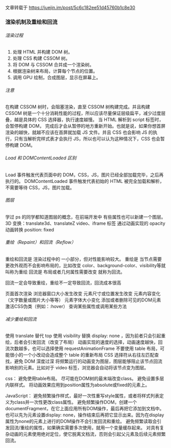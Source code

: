 文章转载于 https://juejin.im/post/5c6c182ee51d45760b1c8e30

### 渲染机制及重绘和回流

###### 渲染过程

1. 处理 HTML 并构建 DOM 树。
2. 处理 CSS 构建 CSSOM 树。
3. 将 DOM 与 CSSOM 合并成一个渲染树。
4. 根据渲染树来布局，计算每个节点的位置。
5. 调用 GPU 绘制，合成图层，显示在屏幕上。

###### 注意

在构建 CSSOM 树时，会阻塞渲染，直至 CSSOM 树构建完成。并且构建 CSSOM 树是一个十分消耗性能的过程，所以应该尽量保证层级扁平，减少过度层叠，越是具体的 CSS 选择器，执行速度越慢。
当 HTML 解析到 script 标签时，会暂停构建 DOM， 完成后才会从暂停的地方重新开始。也就是说，如果你想首屏渲染的越快，就越不应该在首屏就加载 JS 文件。并且 CSS 也会影响 JS 的执行，只有当解析完样式表才会执行 JS，所以也可以认为这种情况下，CSS 也会暂停构建 DOM。

###### Load 和 DOMContentLoaded 区别

Load 事件触发代表页面中的 DOM，CSS，JS，图片已经全部加载完毕，之后再执行的。
DOMContentLoaded 事件触发代表初始的 HTML 被完全加载和解析，不需要等待 CSS，JS，图片加载。

###### 图层

学过 ps 的同学都知道图层的概念，在前端开发中 有些属性也可以新建一个图层。
3D 变换：translate3d、translateZ
video、iframe 标签
通过动画实现的 opacity 动画转换
position: fixed

###### 重绘（Repaint）和回流（Reflow）

重绘和回流是 渲染过程中的 一小部分，但对性能影响较大。
重绘是 当节点需要更改外观而不会影响布局的，比如改变 color、background-color、visibility等就叫称为重绘
回流是 布局或者几何属性需要改变 就称为回流。

回流一定会导致重绘，重绘不一定导致回流，回流成本很高

页面首次渲染
浏览器窗口大小发生改变 
元素尺寸或位置发生改变
元素内容变化（文字数量或图片大小等等）
元素字体大小变化
添加或者删除可见的DOM元素
激活CSS伪类（例如：:hover）
查询某些属性或调用某些方法

###### 减少重绘和回流

使用 translate 替代 top
使用 visibility 替换 display: none ，因为前者只会引起重绘，后者会引发回流（改变了布局）
动画实现的速度的选择，动画速度越快，回流次数越多，也可以选择使用 requestAnimationFrame
不要使用 table 布局，可能很小的一个小改动会造成整个 table 的重新布局
CSS 选择符从右往左匹配查找，避免 DOM 深度过深
将频繁运行的动画变为图层，图层能够阻止该节点回流影响别的元素。比如对于 video 标签，浏览器会自动将该节点变为图层。

css：
避免使用table布局。
尽可能在DOM树的最末端改变class。
避免设置多层内联样式。
将动画效果应用到position属性为absolute或fixed的元素上。

JavaScript：
避免频繁操作样式，最好一次性重写style属性，或者将样式列表定义为class并一次性更改class属性。
避免频繁操作DOM，创建一个documentFragment，在它上面应用所有DOM操作，最后再把它添加到文档中。
也可以先为元素设置display: none，操作结束后再把它显示出来。因为在display属性为none的元素上进行的DOM操作不会引发回流和重绘。
避免频繁读取会引发回流/重绘的属性，如果确实需要多次使用，就用一个变量缓存起来。
对具有复杂动画的元素使用绝对定位，使它脱离文档流，否则会引起父元素及后续元素频繁回流。


